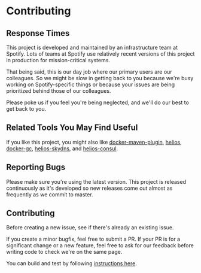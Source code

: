 # Contributing


## Response Times

This project is developed and maintained by an infrastructure team at Spotify. Lots of teams at
Spotify use relatively recent versions of this project in production for mission-critical systems.

That being said, this is our day job where our primary users are our colleagues.
So we might be slow in getting back to you because we're busy working on Spotify-specific things
or because your issues are being prioritized behind those of our colleagues.

Please poke us if you feel you're being neglected, and we'll do our best to get back to you.

## Related Tools You May Find Useful

If you like this project, you might also like [docker-maven-plugin][2], [helios][3], [docker-gc][4],
[helios-skydns][5], and [helios-consul][6].


## Reporting Bugs

Please make sure you're using the latest version. This project is
released continuously as it's developed so new releases come out almost as frequently as we
commit to master.

## Contributing

Before creating a new issue, see if there's already an existing issue.

If you create a minor bugfix, feel free to submit a PR.
If your PR is for a significant change or a new feature, feel free to ask for our feedback
before writing code to check we're on the same page.

You can build and test by following [instructions here][1].

  [1]: https://github.com/spotify/docker-client#testing
  [2]: https://github.com/spotify/docker-maven-plugin
  [3]: https://github.com/spotify/helios
  [4]: https://github.com/spotify/docker-gc
  [5]: https://github.com/spotify/helios-skydns
  [6]: https://github.com/spotify/helios-consul
